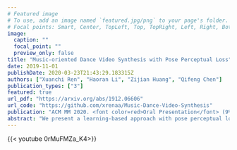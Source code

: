 ```yaml
---
# Featured image
# To use, add an image named `featured.jpg/png` to your page's folder.
# Focal points: Smart, Center, TopLeft, Top, TopRight, Left, Right, BottomLeft, Bottom, BottomRight.
image:
  caption: ""
  focal_point: ""
  preview_only: false
title: "Music-oriented Dance Video Synthesis with Pose Perceptual Loss"
date: 2019-11-01
publishDate: 2020-03-23T21:43:29.183315Z
authors: ["Xuanchi Ren", "Haoran Li", "Zijian Huang", "Qifeng Chen"]
publication_types: ["3"]
featured: true
url_pdf: "https://arxiv.org/abs/1912.06606"
url_code: "https://github.com/xrenaa/Music-Dance-Video-Synthesis"
publication: "ACM MM 2020. <font color=red>Oral Presentation</font> (9% acceptance rate)"
abstract: "We present a learning-based approach with pose perceptual loss for automatic music video generation. Our method can produce a realistic dance video that conforms to the beats and rhymes of almost any given music. To achieve this, we firstly generate a human skeleton sequence from music and then apply the learned pose-to-appearance mapping to generate the final video. In the stage of generating skeleton sequences, we utilize two discriminators to capture different aspects of the sequence and propose a novel pose perceptual loss to produce natural dances. Besides, we also provide a new cross-modal evaluation to evaluate the dance quality, which is able to estimate the similarity between two modalities of music and dance. Finally, a user study is conducted to demonstrate that dance video synthesized by the presented approach produces surprisingly realistic results."
---
```


{{< youtube 0rMuFMZa_K4>}}

